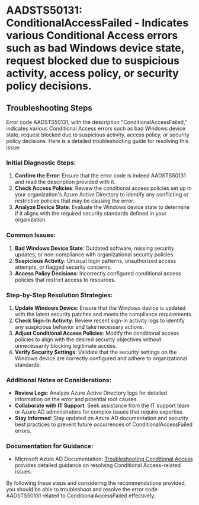 # AADSTS50131: ConditionalAccessFailed - Indicates various Conditional Access errors such as bad Windows device state, request blocked due to suspicious activity, access policy, or security policy decisions.


## Troubleshooting Steps
Error code AADSTS50131, with the description "ConditionalAccessFailed," indicates various Conditional Access errors such as bad Windows device state, request blocked due to suspicious activity, access policy, or security policy decisions. Here is a detailed troubleshooting guide for resolving this issue:

### Initial Diagnostic Steps:
1. **Confirm the Error**: Ensure that the error code is indeed AADSTS50131 and read the description provided with it.
2. **Check Access Policies**: Review the conditional access policies set up in your organization's Azure Active Directory to identify any conflicting or restrictive policies that may be causing the error.
3. **Analyze Device State**: Evaluate the Windows device state to determine if it aligns with the required security standards defined in your organization.

### Common Issues:
1. **Bad Windows Device State**: Outdated software, missing security updates, or non-compliance with organizational security policies.
2. **Suspicious Activity**: Unusual login patterns, unauthorized access attempts, or flagged security concerns.
3. **Access Policy Decisions**: Incorrectly configured conditional access policies that restrict access to resources.

### Step-by-Step Resolution Strategies:
1. **Update Windows Device**: Ensure that the Windows device is updated with the latest security patches and meets the compliance requirements.
2. **Check Sign-In Activity**: Review recent sign-in activity logs to identify any suspicious behavior and take necessary actions.
3. **Adjust Conditional Access Policies**: Modify the conditional access policies to align with the desired security objectives without unnecessarily blocking legitimate access.
4. **Verify Security Settings**: Validate that the security settings on the Windows device are correctly configured and adhere to organizational standards.

### Additional Notes or Considerations:
- **Review Logs**: Analyze Azure Active Directory logs for detailed information on the error and potential root causes.
- **Collaborate with IT Support**: Seek assistance from the IT support team or Azure AD administrators for complex issues that require expertise.
- **Stay Informed**: Stay updated on Azure AD documentation and security best practices to prevent future occurrences of ConditionalAccessFailed errors.

### Documentation for Guidance:
- Microsoft Azure AD Documentation: [Troubleshooting Conditional Access](https://docs.microsoft.com/en-us/azure/active-directory/conditional-access/troubleshoot) provides detailed guidance on resolving Conditional Access-related issues.

By following these steps and considering the recommendations provided, you should be able to troubleshoot and resolve the error code AADSTS50131 related to ConditionalAccessFailed effectively.
